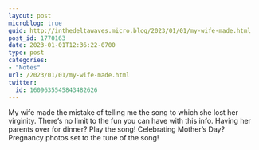 ```yaml
---
layout: post
microblog: true
guid: http://inthedeltawaves.micro.blog/2023/01/01/my-wife-made.html
post_id: 1770163
date: 2023-01-01T12:36:22-0700
type: post
categories:
- "Notes"
url: /2023/01/01/my-wife-made.html
twitter:
  id: 1609635545843482626
---
```

My wife made the mistake of telling me the song to which she lost her virginity. There’s no limit to the fun you can have with this info. Having her parents over for dinner? Play the song! Celebrating Mother’s Day? Pregnancy photos set to the tune of the song! 
